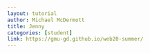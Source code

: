 ```yaml
---
layout: tutorial
author: Michael McDermott
title: Jenny
categories: [student]
link: https://gmu-gd.github.io/web20-summer/
---
```

